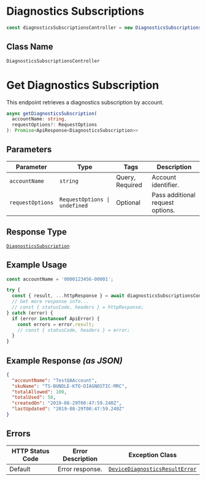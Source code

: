 # Diagnostics Subscriptions

```ts
const diagnosticsSubscriptionsController = new DiagnosticsSubscriptionsController(client);
```

## Class Name

`DiagnosticsSubscriptionsController`


# Get Diagnostics Subscription

This endpoint retrieves a diagnostics subscription by account.

```ts
async getDiagnosticsSubscription(
  accountName: string,
  requestOptions?: RequestOptions
): Promise<ApiResponse<DiagnosticsSubscription>>
```

## Parameters

| Parameter | Type | Tags | Description |
|  --- | --- | --- | --- |
| `accountName` | `string` | Query, Required | Account identifier. |
| `requestOptions` | `RequestOptions \| undefined` | Optional | Pass additional request options. |

## Response Type

[`DiagnosticsSubscription`](../../doc/models/diagnostics-subscription.md)

## Example Usage

```ts
const accountName = '0000123456-00001';

try {
  const { result, ...httpResponse } = await diagnosticsSubscriptionsController.getDiagnosticsSubscription(accountName);
  // Get more response info...
  // const { statusCode, headers } = httpResponse;
} catch (error) {
  if (error instanceof ApiError) {
    const errors = error.result;
    // const { statusCode, headers } = error;
  }
}
```

## Example Response *(as JSON)*

```json
{
  "accountName": "TestQAAccount",
  "skuName": "TS-BUNDLE-KTO-DIAGNOSTIC-MRC",
  "totalAllowed": 100,
  "totalUsed": 50,
  "createdOn": "2019-08-29T00:47:59.240Z",
  "lastUpdated": "2019-08-29T00:47:59.240Z"
}
```

## Errors

| HTTP Status Code | Error Description | Exception Class |
|  --- | --- | --- |
| Default | Error response. | [`DeviceDiagnosticsResultError`](../../doc/models/device-diagnostics-result-error.md) |

